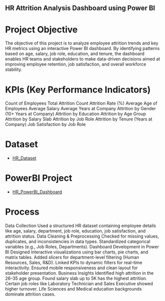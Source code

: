 ## HR Attrition Analysis Dashboard using Power BI

# Project Objective
The objective of this project is to analyze employee attrition trends and key HR metrics using an interactive Power BI dashboard. By identifying patterns based on age, salary, job role, education, and tenure, the dashboard enables HR teams and stakeholders to make data-driven decisions aimed at improving employee retention, job satisfaction, and overall workforce stability.


# KPIs (Key Performance Indicators)
Count of Employees
Total Attrition Count
Attrition Rate (%)
Average Age of Employees
Average Salary
Average Years at Company
Attrition by Gender (10+ Years at Company)
Attrition by Education
Attrition by Age Group
Attrition by Salary Slab
Attrition by Job Role
Attrition by Tenure (Years at Company)
Job Satisfaction by Job Role

# Dataset
- <a href="https://github.com/tanyabatra555/HR-Data-Analytics-Dashboard/blob/main/HR_Analytics.csv"> HR_Dataset </a>

# PowerBI Project
- <a href="https://github.com/tanyabatra555/HR-Data-Analytics-Dashboard/blob/main/HR_Analytics_PowerBI_Dashboard.JPG"> HR_PowerBI_Dashboard </a>

# Process
Data Collection
Used a structured HR dataset containing employee details like age, salary, department, job role, education, job satisfaction, and attrition status.
Data Cleaning & Preprocessing
Checked for missing values, duplicates, and inconsistencies in data types.
Standardized categorical variables (e.g., Job Roles, Departments).
Dashboard Development in Power BI
Designed interactive visualizations using bar charts, pie charts, and matrix tables.
Added slicers for department-level filtering (Human Resources, Sales, R&D).
Linked KPIs to dynamic filters for real-time interactivity.
Ensured mobile responsiveness and clean layout for stakeholder presentation.
Business Insights
Identified high attrition in the 26–35 age group.
Found salary slab up to 5K has the highest attrition.
Certain job roles like Laboratory Technician and Sales Executive showed higher turnover.
Life Sciences and Medical education backgrounds dominate attrition cases.
